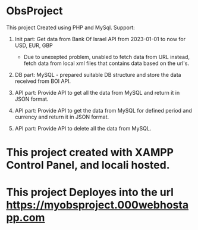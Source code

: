 # ObsProject

This project Created using PHP and MySql.
Support:
1. Init part: Get data from Bank Of Israel API from 2023-01-01 to now for USD, EUR, GBP
   -  Due to unexepted problem, unabled to fetch data from URL instead, fetch data from local xml files that contains data based on the url's.
     
2. DB part:  MySQL - prepared suitable DB structure and store the data received from BOI API.

3. API part: Provide API to get all the data from MySQL and return it in JSON format.

4. API part: Provide API to get the data from MySQL for defined period and currency and return it in JSON format.

5. API part: Provide API to delete all the data from MySQL.


# This project created with XAMPP Control Panel, and locali hosted.
# This project Deployes into the url https://myobsproject.000webhostapp.com
